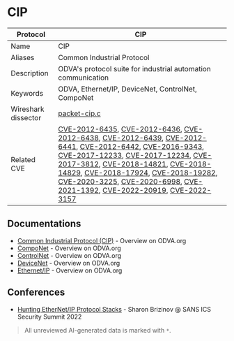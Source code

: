 # CIP

| Protocol | CIP |
|---|---|
| Name | CIP |
| Aliases | Common Industrial Protocol |
| Description | ODVA's protocol suite for industrial automation communication |
| Keywords | ODVA, Ethernet/IP, DeviceNet, ControlNet, CompoNet |
| Wireshark dissector | [packet-cip.c](https://github.com/wireshark/wireshark/blob/master/epan/dissectors/packet-cip.c) |
| Related CVE | [CVE-2012-6435](https://nvd.nist.gov/vuln/detail/CVE-2012-6435), [CVE-2012-6436](https://nvd.nist.gov/vuln/detail/CVE-2012-6436), [CVE-2012-6438](https://nvd.nist.gov/vuln/detail/CVE-2012-6438), [CVE-2012-6439](https://nvd.nist.gov/vuln/detail/CVE-2012-6439), [CVE-2012-6441](https://nvd.nist.gov/vuln/detail/CVE-2012-6441), [CVE-2012-6442](https://nvd.nist.gov/vuln/detail/CVE-2012-6442), [CVE-2016-9343](https://nvd.nist.gov/vuln/detail/CVE-2016-9343), [CVE-2017-12233](https://nvd.nist.gov/vuln/detail/CVE-2017-12233), [CVE-2017-12234](https://nvd.nist.gov/vuln/detail/CVE-2017-12234), [CVE-2017-3812](https://nvd.nist.gov/vuln/detail/CVE-2017-3812), [CVE-2018-14821](https://nvd.nist.gov/vuln/detail/CVE-2018-14821), [CVE-2018-14829](https://nvd.nist.gov/vuln/detail/CVE-2018-14829), [CVE-2018-17924](https://nvd.nist.gov/vuln/detail/CVE-2018-17924), [CVE-2018-19282](https://nvd.nist.gov/vuln/detail/CVE-2018-19282), [CVE-2020-3225](https://nvd.nist.gov/vuln/detail/CVE-2020-3225), [CVE-2020-6998](https://nvd.nist.gov/vuln/detail/CVE-2020-6998), [CVE-2021-1392](https://nvd.nist.gov/vuln/detail/CVE-2021-1392), [CVE-2022-20919](https://nvd.nist.gov/vuln/detail/CVE-2022-20919), [CVE-2022-3157](https://nvd.nist.gov/vuln/detail/CVE-2022-3157) |

## Documentations
- [Common Industrial Protocol (CIP)](https://www.odva.org/technology-standards/key-technologies/common-industrial-protocol-cip/) - Overview on ODVA.org
- [CompoNet](https://www.odva.org/technology-standards/other-technologies/componet/) - Overview on ODVA.org
- [ControlNet](https://www.odva.org/technology-standards/other-technologies/controlnet/) - Overview on ODVA.org
- [DeviceNet](https://www.odva.org/technology-standards/key-technologies/devicenet/) - Overview on ODVA.org
- [Ethernet/IP](https://www.odva.org/technology-standards/key-technologies/ethernet-ip/) - Overview on ODVA.org
## Conferences
- [Hunting EtherNet/IP Protocol Stacks](https://www.youtube.com/watch?v=0jftEYDo0ao) - Sharon Brizinov @ SANS ICS Security Summit 2022

> All unreviewed AI-generated data is marked with `*`.
